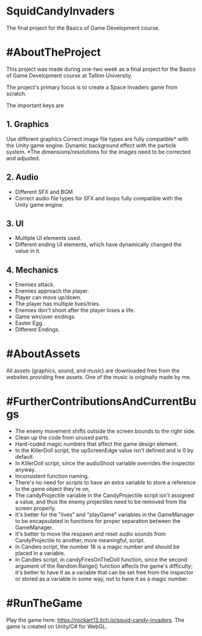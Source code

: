 # SquidCandyInvaders
The final project for the Basics of Game Development course.

# #AboutTheProject
This project was made during one-two week as a final project for the Basics of Game Development course at Tallinn University.

The project's primary focus is to create a Space Invaders game from scratch.

The important keys are

## 1. Graphics
Use different graphics
Correct image file types are fully compatible* with the Unity game engine.
Dynamic background effect with the particle system.
*The dimensions/resolutions for the images need to be corrected and adjusted.

## 2. Audio
- Different SFX and BGM
- Correct audio file types for SFX and loops fully compatible with the Unity game engine.

## 3. UI 
- Multiple UI elements used.
- Different ending UI elements, which have dynamically changed the value in it. 

## 4. Mechanics
- Enemies attack.
- Enemies approach the player.
- Player can move up/down.
- The player has multiple lives/tries.
- Enemies don't shoot after the player loses a life.
- Game win/over endings.
- Easter Egg.
- Different Endings.

# #AboutAssets

All assets (graphics, sound, and music) are downloaded free from the websites providing free assets. One of the music is originally made by me.

# #FurtherContributionsAndCurrentBugs
- The enemy movement shifts outside the screen bounds to the right side.
- Clean up the code from unused parts.
- Hard-coded magic numbers that affect the game design element.
- In the KillerDoll script, the upScreenEdge value isn't defined and is 0 by default.
- In KillerDoll script, since the audioShoot variable overrides the inspector anyway.
- Inconsistent function naming. 
- There's no need for scripts to have an extra variable to store a reference to the game object they're on, 
- The candyProjectile variable in the CandyProjectile script isn't assigned a value, and thus the enemy projectiles need to be removed from the screen properly.
- It's better for the "lives" and "playGame" variables in the GameManager to be encapsulated in functions for proper separation between the GameManager.
- It's better to move the respawn and reset audio sounds from CandyProjectile to another, more meaningful, script. 
- In Candies script, the number 18 is a magic number and should be placed in a variable.
- In Candies script, in candyFiresOnTheDoll function, since the second argument of the Random.Range() function affects the game's difficulty; it's better to have it as a variable that can be set free from the inspector or stored as a variable in some way, not to have it as a magic number.

# #RunTheGame
Play the game here: https://rockart13.itch.io/squid-candy-invaders.
The game is created on Unity/C# for WebGL.

